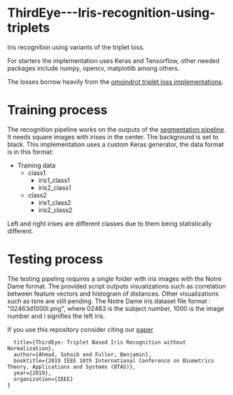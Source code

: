 # ThirdEye---Iris-recognition-using-triplets
Iris recognition using variants of the triplet loss.

For starters the implementation uses Keras and Tensorflow, other needed packages include numpy, opencv, matplotlib among others.

The losses borrow heavily from the [omoindrot triplet loss implementations](https://github.com/omoindrot/tensorflow-triplet-loss).



# Training process 
The recognition pipeline works on the outputs of the [segmentation pipeline](https://github.com/sohaib50k/Unconstrained-iris-segmentation-using-Mask-R-CNN). It needs square images with irises in the center. The background is set to black. This implementation uses a custom Keras generator, the data format is in this format:

* Training data
  * class1
    * iris1_class1
    * iris2_class1
  * class2
    * iris1_class2
    * iris2_class2

Left and right irises are different classes due to them being statistically different.


# Testing process
The testing pipeling requires a single folder with iris images with the Notre Dame format. The provided script outputs visualizations such as correlation between feature vectors and histogram of distances. Other visualizations such as tsne are still pending. The Notre Dame iris dataset file format : "02463d1000l.png", where 02463 is the subject number, 1000 is the image number and l signifies the left iris.

If you use this repository consider citing our [ paper ](https://arxiv.org/pdf/1907.06147.pdf)

``` @article{ahmad2019thirdeye,
  title={ThirdEye: Triplet Based Iris Recognition without Normalization},
  author={Ahmad, Sohaib and Fuller, Benjamin},
  booktitle={2019 IEEE 10th International Conference on Biometrics Theory, Applications and Systems (BTAS)},
  year={2019},
  organization={IEEE}
}
